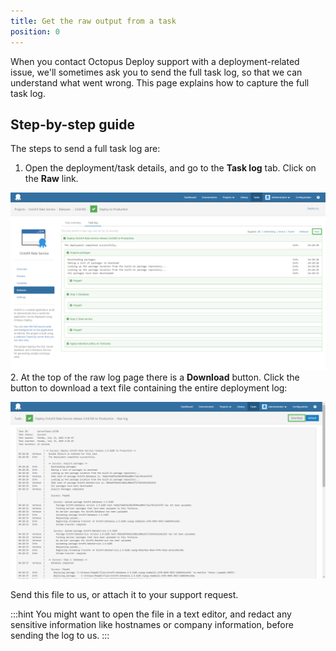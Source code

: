 ```yaml
---
title: Get the raw output from a task
position: 0
---
```



When you contact Octopus Deploy support with a deployment-related issue, we'll sometimes ask you to send the full task log, so that we can understand what went wrong. This page explains how to capture the full task log.

## Step-by-step guide


The steps to send a full task log are:

1. Open the deployment/task details, and go to the **Task log** tab. Click on the **Raw** link.

![](/docs/images/3048147/3278094.png)
2. At the top of the raw log page there is a **Download** button. Click the button to download a text file containing the entire deployment log:

![](/docs/images/3048147/3278093.png)



Send this file to us, or attach it to your support request.

:::hint
You might want to open the file in a text editor, and redact any sensitive information like hostnames or company information, before sending the log to us.
:::
